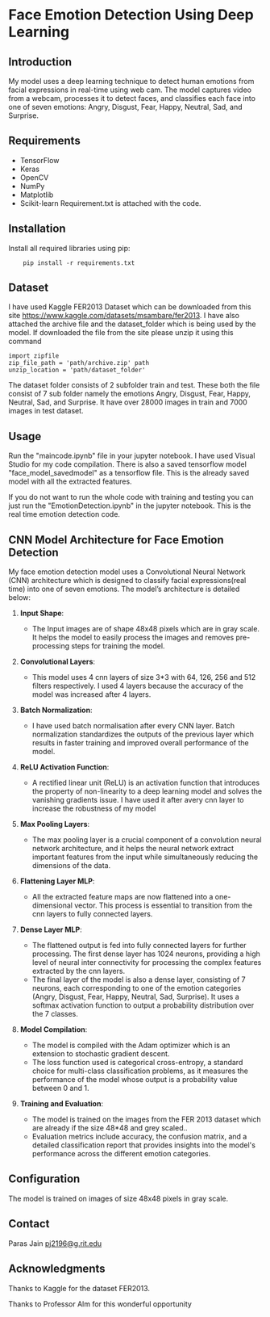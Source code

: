 
# Face Emotion Detection Using Deep Learning

## Introduction
My model uses a deep learning technique to detect human emotions from facial expressions in real-time using web cam. The model captures video from a webcam, processes it to detect faces, and classifies each face into one of seven emotions: Angry, Disgust, Fear, Happy, Neutral, Sad, and Surprise. 

## Requirements
- TensorFlow
- Keras
- OpenCV
- NumPy
- Matplotlib
- Scikit-learn
Requirement.txt is attached with the code. 

## Installation
   
   Install all required libraries using pip:
   
   	    
        pip install -r requirements.txt


## Dataset
I have used Kaggle FER2013 Dataset which can be downloaded from this site https://www.kaggle.com/datasets/msambare/fer2013. I have also attached the archive file and the dataset_folder which is being used by the model. If downloaded the file from the site please unzip it using this command 
	
	import zipfile
	zip_file_path = 'path/archive.zip' path
	unzip_location = 'path/dataset_folder'

The dataset folder consists of 2 subfolder train and test. These both the file consist of 7 sub folder namely the emotions Angry, Disgust, Fear, Happy, Neutral, Sad, and Surprise. It have over 28000 images in train and 7000 images in test dataset.

## Usage
Run the "maincode.ipynb" file in your jupyter notebook. 
I have used Visual Studio for my code compilation. 
There is also a saved tensorflow model "face_model_savedmodel"  as a tensorflow file. This is the already saved model with all the extracted features. 

If you do not want to run the whole code with training and testing you can just run the "EmotionDetection.ipynb" in the jupyter notebook. This is the real time emotion detection code.  

## CNN Model Architecture for Face Emotion Detection

My face emotion detection model uses a Convolutional Neural Network (CNN) architecture which is designed to classify facial expressions(real time) into one of seven emotions. The model’s architecture is detailed below:

1. **Input Shape**: 
   - The Input images are of shape 48x48 pixels which are in gray scale. It helps the model to easily process the images and removes pre-processing steps for  training the model.

2. **Convolutional Layers**: 
   - This model uses 4 cnn layers of size 3*3 with 64, 126, 256 and 512 filters respectively. I used 4 layers because the accuracy of the model was increased after 4 layers. 

3. **Batch Normalization**: 
   - I have used batch normalisation after every CNN layer. Batch normalization standardizes the outputs of the previous layer which results in  faster training and improved overall performance of the model.

4. **ReLU Activation Function**: 
   - A rectified linear unit (ReLU) is an activation function that introduces the property of non-linearity to a deep learning model and solves the vanishing gradients issue. I have used it after avery cnn layer to increase the robustness of my model

5. **Max Pooling Layers**: 
   - The max pooling layer is a crucial component of a convolution neural network architecture, and it helps the neural network extract important features from the input while simultaneously reducing the dimensions of the data. 

6. **Flattening Layer MLP**: 
   - All the extracted feature maps are now flattened into a one-dimensional vector. This process is essential to transition from the cnn layers to fully connected layers.

7. **Dense Layer MLP**: 
   - The flattened output is fed into fully connected layers for further processing. The first dense layer has 1024 neurons, providing a high level of neural inter connectivity for processing the complex features extracted by the cnn layers.
   - The final layer of the model is also a dense layer, consisting of 7 neurons, each corresponding to one of the emotion categories (Angry, Disgust, Fear, Happy, Neutral, Sad, Surprise). It uses a softmax activation function to output a probability distribution over the 7 classes.

8. **Model Compilation**: 
   - The model is compiled with the Adam optimizer which is an extension to stochastic gradient descent. 
   - The loss function used is categorical cross-entropy, a standard choice for multi-class classification problems, as it measures the performance of the model whose output is a probability value between 0 and 1.

9. **Training and Evaluation**: 
   - The model is trained on the images from the FER 2013 dataset which are already if the size 48*48 and grey scaled..
   - Evaluation metrics include accuracy, the confusion matrix, and a detailed classification report that provides insights into the model's performance across the different emotion categories.

## Configuration

The model is trained on images of size 48x48 pixels in gray scale. 

## Contact

Paras Jain 
pj2196@g.rit.edu

## Acknowledgments

Thanks to Kaggle for the dataset FER2013.

Thanks to Professor Alm for this wonderful opportunity